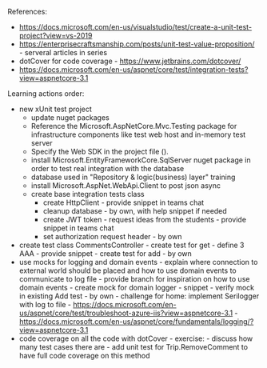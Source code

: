 ﻿References:
- https://docs.microsoft.com/en-us/visualstudio/test/create-a-unit-test-project?view=vs-2019
- https://enterprisecraftsmanship.com/posts/unit-test-value-proposition/ - serveral articles in series
- dotCover for code coverage - https://www.jetbrains.com/dotcover/
- https://docs.microsoft.com/en-us/aspnet/core/test/integration-tests?view=aspnetcore-3.1

Learning actions order:
- new xUnit test project
	- update nuget packages
	- Reference the Microsoft.AspNetCore.Mvc.Testing package for infrastructure components like test web host and in-memory test server
	- Specify the Web SDK in the project file (<Project Sdk="Microsoft.NET.Sdk.Web">).
	- install Microsoft.EntityFrameworkCore.SqlServer nuget package in order to test real integration with the database
	- database used in "Repository & logic(business) layer" training 
	- install Microsoft.AspNet.WebApi.Client to post json async
	- create base integration tests class
		- create HttpClient - provide snippet in teams chat
		- cleanup database - by own, with help snippet if needed
		- create JWT token
				- request ideas from the students
				- provide snippet in teams chat
		- set authorization request header - by own
- create test class CommentsController
		- create test for get
				- define 3 AAA
				- provide snippet
		- create test for add - by own
- use mocks for logging and domain events
		- explain where connection to external world should be placed and how to use domain events to communicate to log file
		- provide branch for inspiration on how to use domain events
		- create mock for domain logger - snippet
		- verify mock in existing Add test - by own
		- challenge for home: implement Serilogger with log to file
				- https://docs.microsoft.com/en-us/aspnet/core/test/troubleshoot-azure-iis?view=aspnetcore-3.1
				- https://docs.microsoft.com/en-us/aspnet/core/fundamentals/logging/?view=aspnetcore-3.1
- code coverage on all the code with dotCover
		- exercise: 
				- discuss how many test cases there are 
				- add unit test for Trip.RemoveComment to have full code coverage on this method